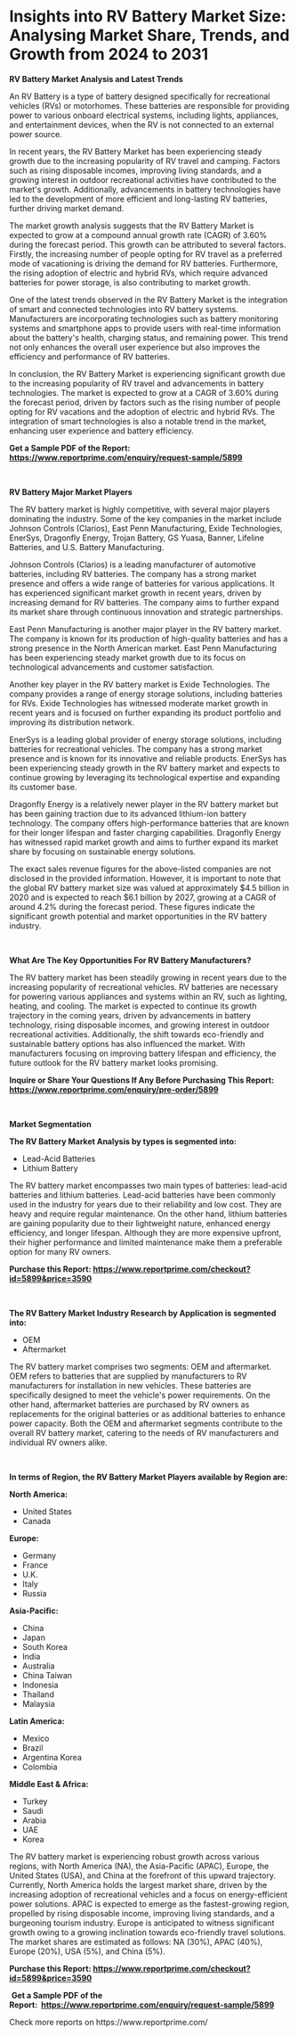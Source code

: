 <p><h1>Insights into RV Battery Market Size: Analysing Market Share, Trends, and Growth from 2024 to 2031</h1></p><p><strong>RV Battery Market Analysis and Latest Trends</strong></p>
<p><p>An RV Battery is a type of battery designed specifically for recreational vehicles (RVs) or motorhomes. These batteries are responsible for providing power to various onboard electrical systems, including lights, appliances, and entertainment devices, when the RV is not connected to an external power source.</p><p>In recent years, the RV Battery Market has been experiencing steady growth due to the increasing popularity of RV travel and camping. Factors such as rising disposable incomes, improving living standards, and a growing interest in outdoor recreational activities have contributed to the market's growth. Additionally, advancements in battery technologies have led to the development of more efficient and long-lasting RV batteries, further driving market demand.</p><p>The market growth analysis suggests that the RV Battery Market is expected to grow at a compound annual growth rate (CAGR) of 3.60% during the forecast period. This growth can be attributed to several factors. Firstly, the increasing number of people opting for RV travel as a preferred mode of vacationing is driving the demand for RV batteries. Furthermore, the rising adoption of electric and hybrid RVs, which require advanced batteries for power storage, is also contributing to market growth.</p><p>One of the latest trends observed in the RV Battery Market is the integration of smart and connected technologies into RV battery systems. Manufacturers are incorporating technologies such as battery monitoring systems and smartphone apps to provide users with real-time information about the battery's health, charging status, and remaining power. This trend not only enhances the overall user experience but also improves the efficiency and performance of RV batteries.</p><p>In conclusion, the RV Battery Market is experiencing significant growth due to the increasing popularity of RV travel and advancements in battery technologies. The market is expected to grow at a CAGR of 3.60% during the forecast period, driven by factors such as the rising number of people opting for RV vacations and the adoption of electric and hybrid RVs. The integration of smart technologies is also a notable trend in the market, enhancing user experience and battery efficiency.</p></p>
<p><strong>Get a Sample PDF of the Report:&nbsp; <a href="https://www.reportprime.com/enquiry/request-sample/5899">https://www.reportprime.com/enquiry/request-sample/5899</a></strong></p>
<p>&nbsp;</p>
<p><strong>RV Battery Major Market Players</strong></p>
<p><p>The RV battery market is highly competitive, with several major players dominating the industry. Some of the key companies in the market include Johnson Controls (Clarios), East Penn Manufacturing, Exide Technologies, EnerSys, Dragonfly Energy, Trojan Battery, GS Yuasa, Banner, Lifeline Batteries, and U.S. Battery Manufacturing. </p><p>Johnson Controls (Clarios) is a leading manufacturer of automotive batteries, including RV batteries. The company has a strong market presence and offers a wide range of batteries for various applications. It has experienced significant market growth in recent years, driven by increasing demand for RV batteries. The company aims to further expand its market share through continuous innovation and strategic partnerships.</p><p>East Penn Manufacturing is another major player in the RV battery market. The company is known for its production of high-quality batteries and has a strong presence in the North American market. East Penn Manufacturing has been experiencing steady market growth due to its focus on technological advancements and customer satisfaction.</p><p>Another key player in the RV battery market is Exide Technologies. The company provides a range of energy storage solutions, including batteries for RVs. Exide Technologies has witnessed moderate market growth in recent years and is focused on further expanding its product portfolio and improving its distribution network.</p><p>EnerSys is a leading global provider of energy storage solutions, including batteries for recreational vehicles. The company has a strong market presence and is known for its innovative and reliable products. EnerSys has been experiencing steady growth in the RV battery market and expects to continue growing by leveraging its technological expertise and expanding its customer base.</p><p>Dragonfly Energy is a relatively newer player in the RV battery market but has been gaining traction due to its advanced lithium-ion battery technology. The company offers high-performance batteries that are known for their longer lifespan and faster charging capabilities. Dragonfly Energy has witnessed rapid market growth and aims to further expand its market share by focusing on sustainable energy solutions.</p><p>The exact sales revenue figures for the above-listed companies are not disclosed in the provided information. However, it is important to note that the global RV battery market size was valued at approximately $4.5 billion in 2020 and is expected to reach $6.1 billion by 2027, growing at a CAGR of around 4.2% during the forecast period. These figures indicate the significant growth potential and market opportunities in the RV battery industry.</p></p>
<p>&nbsp;</p>
<p><strong>What Are The Key Opportunities For RV Battery Manufacturers?</strong></p>
<p><p>The RV battery market has been steadily growing in recent years due to the increasing popularity of recreational vehicles. RV batteries are necessary for powering various appliances and systems within an RV, such as lighting, heating, and cooling. The market is expected to continue its growth trajectory in the coming years, driven by advancements in battery technology, rising disposable incomes, and growing interest in outdoor recreational activities. Additionally, the shift towards eco-friendly and sustainable battery options has also influenced the market. With manufacturers focusing on improving battery lifespan and efficiency, the future outlook for the RV battery market looks promising.</p></p>
<p><strong>Inquire or Share Your Questions If Any Before Purchasing This Report: <a href="https://www.reportprime.com/enquiry/pre-order/5899">https://www.reportprime.com/enquiry/pre-order/5899</a></strong></p>
<p>&nbsp;</p>
<p><strong>Market Segmentation</strong></p>
<p><strong>The RV Battery Market Analysis by types is segmented into:</strong></p>
<p><ul><li>Lead-Acid Batteries</li><li>Lithium Battery</li></ul></p>
<p><p>The RV battery market encompasses two main types of batteries: lead-acid batteries and lithium batteries. Lead-acid batteries have been commonly used in the industry for years due to their reliability and low cost. They are heavy and require regular maintenance. On the other hand, lithium batteries are gaining popularity due to their lightweight nature, enhanced energy efficiency, and longer lifespan. Although they are more expensive upfront, their higher performance and limited maintenance make them a preferable option for many RV owners.</p></p>
<p><strong>Purchase this Report:&nbsp;<a href="https://www.reportprime.com/checkout?id=5899&price=3590">https://www.reportprime.com/checkout?id=5899&price=3590</a></strong></p>
<p>&nbsp;</p>
<p><strong>The RV Battery Market Industry Research by Application is segmented into:</strong></p>
<p><ul><li>OEM</li><li>Aftermarket</li></ul></p>
<p><p>The RV battery market comprises two segments: OEM and aftermarket. OEM refers to batteries that are supplied by manufacturers to RV manufacturers for installation in new vehicles. These batteries are specifically designed to meet the vehicle's power requirements. On the other hand, aftermarket batteries are purchased by RV owners as replacements for the original batteries or as additional batteries to enhance power capacity. Both the OEM and aftermarket segments contribute to the overall RV battery market, catering to the needs of RV manufacturers and individual RV owners alike.</p></p>
<p>&nbsp;</p>
<p><strong>In terms of Region, the RV Battery Market Players available by Region are:</strong></p>
<p>
    <p> <strong> North America: </strong>
        <ul>
            <li>United States</li>
            <li>Canada</li>
        </ul>
        </p> 
    <p> <strong> Europe: </strong>
        <ul>
            <li>Germany</li>
            <li>France</li>
            <li>U.K.</li>
            <li>Italy</li>
            <li>Russia</li>
        </ul>
        </p> 
    <p> <strong> Asia-Pacific: </strong>
        <ul>
            <li>China</li>
            <li>Japan</li>
            <li>South Korea</li>
            <li>India</li>
            <li>Australia</li>
            <li>China Taiwan</li>
            <li>Indonesia</li>
            <li>Thailand</li>
            <li>Malaysia</li>
        </ul>
        </p> 
    <p> <strong> Latin America: </strong>
        <ul>
            <li>Mexico</li>
            <li>Brazil</li>
            <li>Argentina Korea</li>
            <li>Colombia</li>
        </ul>
        </p> 
    <p> <strong> Middle East & Africa: </strong>
        <ul>
            <li>Turkey</li>
            <li>Saudi</li>
            <li>Arabia</li>
            <li>UAE</li>
            <li>Korea</li>
        </ul>
    </p>
    </p>
<p><p>The RV battery market is experiencing robust growth across various regions, with North America (NA), the Asia-Pacific (APAC), Europe, the United States (USA), and China at the forefront of this upward trajectory. Currently, North America holds the largest market share, driven by the increasing adoption of recreational vehicles and a focus on energy-efficient power solutions. APAC is expected to emerge as the fastest-growing region, propelled by rising disposable income, improving living standards, and a burgeoning tourism industry. Europe is anticipated to witness significant growth owing to a growing inclination towards eco-friendly travel solutions. The market shares are estimated as follows: NA (30%), APAC (40%), Europe (20%), USA (5%), and China (5%).</p></p>
<p><strong>Purchase this Report: <a href="https://www.reportprime.com/checkout?id=5899&price=3590">https://www.reportprime.com/checkout?id=5899&price=3590</a></strong></p>
<p>&nbsp;<strong>Get a Sample PDF of the Report:&nbsp;&nbsp;<a href="https://www.reportprime.com/enquiry/request-sample/5899">https://www.reportprime.com/enquiry/request-sample/5899</a></strong></p>
<p><strong></strong></p>
<p>Check more reports on https://www.reportprime.com/</p>